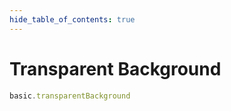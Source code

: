 ```yaml
---
hide_table_of_contents: true
---
```


# Transparent Background

```js playground
basic.transparentBackground
```